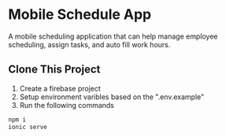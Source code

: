 # Mobile Schedule App

A mobile scheduling application that can help manage employee scheduling, assign tasks, and auto fill work hours.

## Clone This Project

1. Create a firebase project
2. Setup environment varibles based on the ".env.example"
3. Run the following commands

```powershell
npm i
ionic serve
```